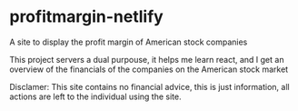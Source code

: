 # profitmargin-netlify
A site to display the profit margin of American stock companies

This project servers a dual purpouse, it helps me learn react, and I get an overview of the financials of the companies on the American stock market

Disclamer: This site contains no financial advice, this is just information, all actions are left to the individual using the site.
